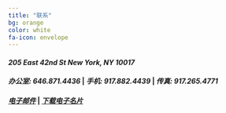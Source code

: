 ```yaml
---
title: "联系"
bg: orange
color: white
fa-icon: envelope
---
```


<h4>
<i class="fa fa-map-marker">
205 East 42nd St
New York, NY 10017
</i>
</h4>
<h4> 
<i class="fa fa-phone">办公室: 646.871.4436</i> | 
<i class="fa fa-mobile">手机: 917.882.4439</i> |
<i class="fa fa-fax">传真: 917.265.4771</i>
</h4>
<h4>
	<a href="mailto:phyllis.pei@elliman.com"><i class="fa fa-envelope-o">电子邮件</i></a> | 
	<a href="img/Phyllis_Pei.vcf"><i class="fa fa-download">下载电子名片</i></a>
</h4>